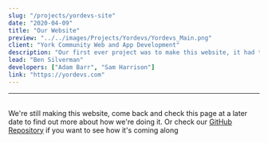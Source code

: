 ```yaml
---
slug: "/projects/yordevs-site"
date: "2020-04-09"
title: "Our Website"
preview: "../../images/Projects/Yordevs/Yordevs_Main.png"
client: "York Community Web and App Development"
description: "Our first ever project was to make this website, it had to be eye catching and informative so other people trusted us to make their websites"
lead: "Ben Silverman"
developers: ["Adam Barr", "Sam Harrison"]
link: "https://yordevs.com"
---
```


---

\
We're still making this website, come back and check this page at a later date to find out more about how we're doing it. Or check our [GitHub Repository](https://github.com/yordevs/yordevs.github.io/) if you want to see how it's coming along
